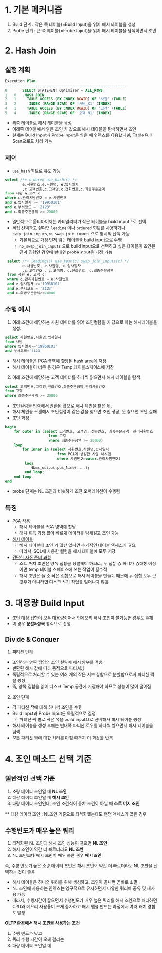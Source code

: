 # 1. 기본 메커니즘
1. Build 단계 : 작은 쪽 테이블(=Build Input)을 읽어 해시 테이블을 생성
2. Probe 단계 : 큰 쪽 테이블(=Probe Input)을 읽어 해시 테이블을 탐색하면서 조인 

# 2. Hash Join
## 실행 계획
```sql
Execution Plan
--------------------------------------------------------
0		SELECT STATEMENT Optimizer = ALL_ROWS
1	0	 HASH JOIN
2	1	  TABLE ACCESS (BY INDEX ROWID) OF '사원' (TABLE)
3	2	   INDEX (RANGE SCAN) OF '사원_X1' (INDEX)
4	1	  TABLE ACCESS (BY INDEX ROWID) OF '고객' (TABLE)
5	4	   INDEX (RANGE SCAN) OF '고객_N1' (INDEX)
```
- 위쪽 테이블로 해시 테이블을 생성
- 아래쪽 테이블에서 읽은 조인 키 값으로 해시 테이블을 탐색하면서 조인 
- 현재는 Build Input과 Probe Input을 읽을 때 인덱스를 이용했지만, Table Full Scan으로도 처리 가능 

## 제어
- `use_hash` 힌트로 유도 가능
```sql
select /*+ ordered use_hash(c) */
		e.사원번호,e.사원명, e.입사일자
        ,c.고객번호,c.고객명,c.전화번호,c.최종주문금액
from 사원 e,고객 c
where c.관리사원번호 = e.사원번호
and e.입사일자 >= '19960101'
and e.부서코드 = 'Z123'
and c.최종주문금액 >= 20000
```
- 일반적으로 옵티마이저는 카티널리티가 작은 테이블을 build input으로 선택
- 직접 선택하고 싶다면 `leading` 이나 `ordered` 힌트를 사용하거나 `swap_join_inputs`,`no_swap_join_inputs` 으로 명시적 선택 가능
	- 기본적으로 가장 먼저 읽는 테이블을 build input으로 수행
    - `no_swap_join_inputs` 으로 build input으로 선택하고 싶은 테이블이 조인된 결과 집합인 경우에 반대인 probe input을 지정 가능
    
```sql
 select /*+ leading(e) use_hash(c) swap_join_inputs(c) */
 		e.사원번호, e.사원명, e.입사일자
        ,c.고객번호 , c.고객명, c.전화번호, c.최종주문금액
 from 사원 e, 고객 c
 where c.관리사원번호 = e.사원번호
 and e.입사일자 >='19960101'
 and e.부서코드 = 'Z123'
 and c.최종주문금액>=20000
```

## 수행 예시
1. 아래 조건에 해당하는 사원 데이터를 읽어 조인컬럼을 키 값으로 하는 해시테이블을 생성. 
```sql
select 사원번호,사원명,입사일자
from 사원
where 입사일자>='19960101'
and 부서코드='Z123'
```
 - 해시 테이블은 PGA 영역에 할당된 hash area에 저장
 - 해시 테이블이 너무 큰 경우 Temp 테이블스페이스에 저장

2. 아래 조건에 해당하는 고객 데이터를 하나씩 읽으면서 해시 테이블을 탐색. 
```sql
select 고객번호,고객명,전화번호,최종주문금액,관리사원번호
from 고객
where 최종주문금액 >= 20000
```
- 조인컬럼을 입력해서 반환된 값으로 해시 체인을 찾은 뒤,
- 해시 체인을 스캔해서 조인컬럼이 같은 값을 찾으면 조인 성공, 못 찾으면 조인 실패
- 조인 과정
```sql
begin
	for outer in (select 고객번호, 고객명, 전화번호, 최종주문금액, 관리사원번호
    				from 고객
                    where 최종주문금액 >= 20000)
    loop
    	for inner in (select 사원번호,사원명,입사일자
        				from PGA에 생성한 사원 해시맵
                        where 사원번호=outer.관리사원번호)
         loop
         	dbms_output.put_line(....);
         end loop;
    end loop;
end
```
- probe 단계는 NL 조인과 비슷하게 조인 오퍼레이션이 수행됨

## 특징
- <u>PGA 사용</u>
	- 해시 테이블을 PGA 영역에 할당
    - 래치 획득 과정 없이 빠르게 데이터를 탐새갛고 조인 가능 
- <u>해시 테이블</u>
	- 해시 테이블에 조인 키 값만 있다면 추가적인 테이블 액세스가 필요
    - 따라서, SQL에 사용한 컬럼을 해시 테이블에 모두 저장 
- <u>간단한 사전 준비 과정</u>
	- 소트 머지 조인은 양쪽 집합을 정렬해야 하므로, 두 집합 중 하나가 중대형 이상이면 temp 테이블 스페이스에 쓰는 작업이 필수적
    - 해시 조인은 둘 중 작은 집합으로 해시 테이블을 만들기 때문에 두 집합 모두 큰 경우가 아니라면 디스크 쓰기 작업을 일어나지 않음 

# 3. 대용량 Build Input
- 조인 대상 집합이 모두 대용량이어서 인메모리 해시 조인이 불가능한 경우도 존재
- 이 경우 **분할&정복** 방식으로 진행
## Divide & Conquer
1. 파티션 단계
- 조인하는 양쪽 집합의 조인 컬럼에 해시 함수를 적용
- 반환된 해시 값에 따라 동적으로 파티셔닝 
- 독립적으로 처리할 수 있는 여러 개의 작은 서브 집합으로 분할함으로써 파티션 짝을 생성
- 즉, 양쪽 집합을 읽어 디스크 Temp 공간에 저장해야 하므로 성능이 많이 떨어짐

2. 조인 단계
- 각 파티션 짝에 대해 하나씩 조인을 수행
- Build Input과 Probe Input은 독립적으로 결정
	- 파티션 짝 별로 작은 쪽을 build input으로 선택해서 해시 테이블 생성
- 해시 테이블을 생성 후에는 반대쪽 파티션 로우를 하나씩 읽으면서 해시 테이블을 탐색
- 모든 파티션 짝에 대한 처리를 마칠 때까지 이 과정을 반복

# 4. 조인 메소드 선택 기준
## 일반적인 선택 기준 
1. 소량 데이터 조인일 때 **NL 조인**
2. 대량 데이터 조인일 때 **해시 조인**
3. 대량 데이터 조인인데, 조인 조건식이 등치 조건이 아닐 때 **소트 머지 조인**

** 대량 데이터 조인 : NL조인 기준으로 최적화했는데도 랜덤 액세스가 많은 경우 

## 수행빈도가 매우 높은 쿼리
1. 최적화된 NL 조인과 해시 조인 성능이 같으면 **NL 조인**
2. 해시 조인이 약간 더 빠르더라도 **NL 조인**
3. NL 조인보다 해시 조인이 매우 빠른 경우 **해시 조인**

즉, 수행 빈도가 높은 소량 데이터 조인은 해시 조인이 약간 더 빠르더라도 NL 조인을 선택하는 것이 좋음
- 해시 테이블은 하나의 쿼리를 위해 생성하고, 조인이 끝나면 곧바로 소멸
- NL 조인에 사용하는 인덱스는 영구적으로 유지하면서 다양한 쿼리에 공유 및 재사용 가능 
- 따라서, 수행시간이 짧으면서 수행빈도가 매우 높은 쿼리를 해시 조인으로 처리하면 CPU와 메모리 사용률이 크게 증가하고 해시 맵을 만드는 과정에서 여러 래치 경합도 발생 

**OLTP 환경에서 해시 조인을 사용하는 조건**
1. 수행 빈도가 낮고
2. 쿼리 수행 시간이 오래 걸리는
3. 대량 데이터 조인일 때 